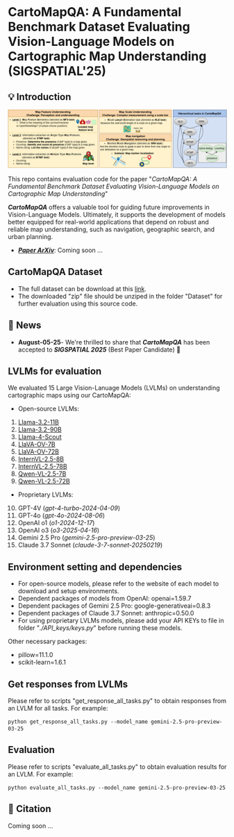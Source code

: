 # CartoMapQA: A Fundamental Benchmark Dataset Evaluating Vision-Language Models on Cartographic Map Understanding (SIGSPATIAL'25)

## 💡 Introduction

![alt text](cartomapqa_teaser_figure.png)

This repo contains evaluation code for the paper "_CartoMapQA: A Fundamental Benchmark Dataset Evaluating Vision-Language Models on Cartographic Map Understanding_"

_**CartoMapQA**_ offers a valuable tool for guiding future improvements in Vision-Language Models. 
Ultimately, it supports the development of models better equipped for real-world applications that depend on robust and reliable map understanding, such as navigation, geographic search, and urban planning.

- <ins>_**Paper ArXiv**_</ins>: Coming soon ...

## CartoMapQA Dataset
- The full dataset can be download at this [link](https://github.com/ungquanghuy-kddi/CartoMapQA-Dataset).
- The downloaded "zip" file should be unziped in the folder "Dataset" for further evaluation using this source code.

## 📢 News
- **August-05-25**- We're thrilled to share that _**CartoMapQA**_ has been accepted to _**SIGSPATIAL 2025**_ (Best Paper Candidate) 🎊

## LVLMs for evaluation
We evaluated 15 Large Vision-Lanuage Models (LVLMs) on understanding cartographic maps using our CartoMapQA:
- Open-source LVLMs:
1. [Llama-3.2-11B](https://huggingface.co/meta-llama/Llama-3.2-11B-Vision-Instruct)
2. [Llama-3.2-90B](https://huggingface.co/meta-llama/Llama-3.2-90B-Vision-Instruct)
3. [Llama-4-Scout](https://huggingface.co/meta-llama/Llama-4-Scout-17B-16E-Instruct)
4. [LlaVA-OV-7B](https://huggingface.co/llava-hf/llava-onevision-qwen2-7b-ov-hf)
5. [LlaVA-OV-72B](https://huggingface.co/llava-hf/llava-onevision-qwen2-72b-ov-hf)
6. [InternVL-2.5-8B](https://huggingface.co/OpenGVLab/InternVL2_5-8B)
7. [InternVL-2.5-78B](https://huggingface.co/OpenGVLab/InternVL2_5-78B)
8. [Qwen-VL-2.5-7B](https://huggingface.co/Qwen/Qwen2.5-VL-7B-Instruct)
9. [Qwen-VL-2.5-72B](https://huggingface.co/Qwen/Qwen2.5-VL-72B-Instruct)

- Proprietary LVLMs:
10. GPT-4V (*gpt-4-turbo-2024-04-09*)
11. GPT-4o (*gpt-4o-2024-08-06*)
12. OpenAI o1 (*o1-2024-12-17*)
13. OpenAI o3 (*o3-2025-04-16*)
14. Gemini 2.5 Pro (*gemini-2.5-pro-preview-03-25*)
10. Claude 3.7 Sonnet (*claude-3-7-sonnet-20250219*)
  
## Environment setting and dependencies
- For open-source models, please refer to the website of each model to download and setup environments.
- Dependent packages of models from OpenAI: openai=1.59.7
- Dependent packages of Gemini 2.5 Pro: google-generativeai=0.8.3
- Dependent packages of Claude 3.7 Sonnet: anthropic=0.50.0
- For using proprietary LVLMs models, please add your API KEYs to file in folder "*./API_keys/keys.py*" before running these models.

Other necessary packages:
- pillow=11.1.0 
- scikit-learn=1.6.1

## Get responses from LVLMs 
Please refer to scripts "get_response_all_tasks.py" to obtain responses from an LVLM for all tasks.
For example:

```
python get_response_all_tasks.py --model_name gemini-2.5-pro-preview-03-25
```
## Evaluation
Please refer to scripts "evaluate_all_tasks.py" to obtain evaluation results for an LVLM.
For example:

```
python evaluate_all_tasks.py --model_name gemini-2.5-pro-preview-03-25
```

## 📜 Citation
Coming soon ...
